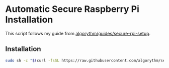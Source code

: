 # Automatic Secure Raspberry Pi Installation

This script follows my guide from [algorythm/guides/secure-rpi-setup](https://github.com/algorythm/guides/blob/master/Linux/secure-rpi-setup.md).


## Installation

```bash
sudo sh -c "$(curl -fsSL https://raw.githubusercontent.com/algorythm/secure-rpi-setup/master/download-install.sh)"
```
